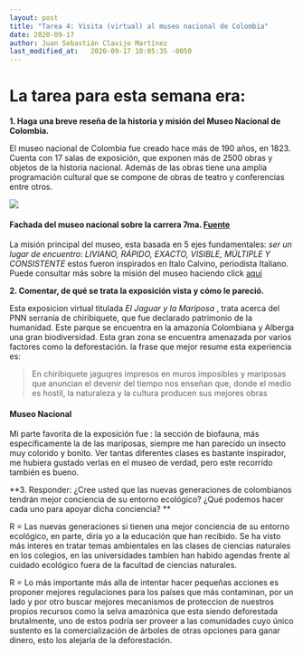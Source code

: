 ```yaml
---
layout: post
title: "Tarea 4: Visita (virtual) al museo nacional de Colombia"
date: 2020-09-17
author: Juan Sebastián Clavijo Martínez
last_modified_at:   2020-09-17 10:05:35 -0050
---
```

# La tarea para esta semana era: 

**1. Haga una breve reseña de la historia y misión del Museo Nacional de Colombia.**

El museo nacional de Colombia fue creado hace más de 190 años, en 1823. Cuenta con 17 salas de exposición, que exponen más de 2500 obras y objetos de la historia nacional. Además de las obras tiene una amplia programación cultural que se compone de obras de teatro y conferencias entre otros.

![](https://lh3.googleusercontent.com/proxy/CJj7FPvLkvzqXFTKiXd6PIh28L5eRvWWP5lKQnZswK7n1uDyGGl3eUMbwP8dzTqlGtXk05wFAIOqXHdQ11wD3UMgRdqg3STOi1tzVwf4KU6qdCrmA5EKmj7mGu1tm9YaMgqcbXcdt_PElRw38iOHvPg)
#### Fachada del museo nacional sobre la carrera 7ma. [Fuente](https://lh3.googleusercontent.com/proxy/CJj7FPvLkvzqXFTKiXd6PIh28L5eRvWWP5lKQnZswK7n1uDyGGl3eUMbwP8dzTqlGtXk05wFAIOqXHdQ11wD3UMgRdqg3STOi1tzVwf4KU6qdCrmA5EKmj7mGu1tm9YaMgqcbXcdt_PElRw38iOHvPg)

La misión principal del museo, esta basada en 5 ejes fundamentales: *ser un lugar de encuentro: LIVIANO, RÁPIDO, EXACTO, VISIBLE, MÚLTIPLE Y CONSISTENTE*  estos fueron inspirados en Italo Calvino, periodista Italiano. Puede consultar más sobre la misión del museo haciendo click [aquí](http://www.museonacional.gov.co/el-museo/quienes-somos/Paginas/Quienes_somos.aspx)

**2. Comentar, de qué se trata la exposición vista y cómo le pareció.**

Esta exposicion virtual titulada *El Jaguar y la Mariposa* , trata acerca del PNN serranía de chiribiquete, que fue declarado patrimonio de la humanidad. Este parque se encuentra en la amazonía Colombiana y Alberga una gran biodiversidad. Esta gran zona se encuentra amenazada por varios factores como la deforestación. la frase que mejor resume esta experiencia es: 
>En chiribiquete jaguqres impresos en muros imposibles y mariposas que anuncian el devenir del tiempo nos enseñan que, donde el medio es hostil, la naturaleza y la cultura producen sus mejores obras

#### Museo Nacional

Mi parte favorita de la exposición fue : la sección de biofauna, más específicamente la de las mariposas, siempre me han parecido un insecto muy colorido y bonito. Ver tantas diferentes clases es bastante inspirador, me hubiera gustado verlas en el museo de verdad, pero este recorrido también es bueno.

**3. Responder: ¿Cree usted que las nuevas generaciones de colombianos tendrán mejor conciencia de su entorno ecológico? ¿Qué podemos hacer cada uno para apoyar dicha conciencia? **

R = Las nuevas generaciones si tienen una mejor conciencia de su entorno ecológico, en parte, diría yo a la educación que han recibido. Se ha visto más interes en tratar temas ambientales en las clases de ciencias naturales en los colegios, en las universidades tambíen han habido agendas frente al cuidado ecológico fuera de la facultad de ciencias naturales.

R = Lo más importante más alla de intentar hacer pequeñas acciones es proponer mejores regulaciones para los países que más contaminan, por un lado y por otro buscar mejores mecanismos de proteccion de nuestros propios recursos como la selva amazónica que esta siendo deforestada brutalmente, uno de estos podría ser proveer a las comunidades cuyo único sustento es la comercialización de árboles de otras opciones para ganar dinero, esto los alejaría de la deforestación.
